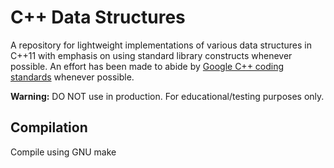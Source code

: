 # C++ Data Structures

A repository for lightweight implementations of various data structures in C++11 with emphasis on using standard library constructs whenever possible.  An effort has been made to abide by [Google C++ coding standards](https://google.github.io/styleguide/cppguide.html) whenever possible.


**Warning:** DO NOT use in production. For educational/testing purposes only.


## Compilation

Compile using GNU make 
